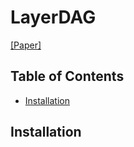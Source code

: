 # LayerDAG

[[Paper]](https://openreview.net/pdf?id=IsarrieeQA)

## Table of Contents

- [Installation](#installation)

## Installation

```bash
```
